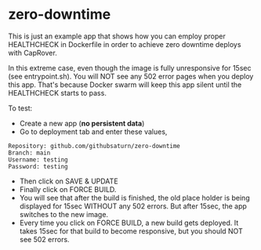 # zero-downtime


This is just an example app that shows how you can employ proper HEALTHCHECK in Dockerfile in order to achieve zero downtime deploys with CapRover.

In this extreme case, even though the image is fully unresponsive for 15sec (see entrypoint.sh). You will NOT see any 502 error pages when you deploy this app. That's because Docker swarm will keep this app silent until the HEALTHCHECK starts to pass.

To test:

- Create a new app (**no persistent data**)
- Go to deployment tab and enter these values,

```
Repository: github.com/githubsaturn/zero-downtime
Branch: main
Username: testing
Password: testing
```

- Then click on SAVE & UPDATE
- Finally click on FORCE BUILD.
- You will see that after the build is finished, the old place holder is being displayed for 15sec WITHOUT any 502 errors. But after 15sec, the app switches to the new image.
- Every time you click on FORCE BUILD, a new build gets deployed. It takes 15sec for that build to become responsive, but you should NOT see 502 errors.
